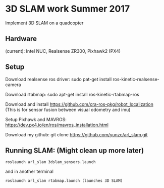 
# 3D SLAM work Summer 2017

Implement 3D SLAM on a quadcopter

## Hardware 

(current): Intel NUC, Realsense ZR300, Pixhawk2 (PX4)

## Setup

Download realsense ros driver: sudo pat-get install ros-kinetic-realsense-camera 

Download rtabmap: sudo apt-get install ros-kinetic-rtabmap-ros

Download and install https://github.com/cra-ros-pkg/robot_localization (This is for sensor fusion between visual odometry and imu)

Setup Pixhawk and MAVROS: https://dev.px4.io/en/ros/mavros_installation.html 

Download my github: git clone https://github.com/yunzc/arl_slam.git 


## Running SLAM: (Might clean up more later)

```
roslaunch arl_slam 3dslam_sensors.launch
```
and in another terminal 
```
roslaunch arl_slam rtabmap.launch (launches 3D SLAM) 
```



